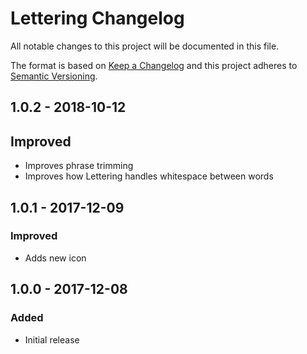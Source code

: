 # Lettering Changelog

All notable changes to this project will be documented in this file.

The format is based on [Keep a Changelog](http://keepachangelog.com/) and this project adheres to [Semantic Versioning](http://semver.org/).

## 1.0.2 - 2018-10-12
## Improved
- Improves phrase trimming
- Improves how Lettering handles whitespace between words

## 1.0.1 - 2017-12-09
### Improved
- Adds new icon

## 1.0.0 - 2017-12-08
### Added
- Initial release
